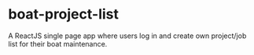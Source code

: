 # boat-project-list
A ReactJS single page app where users log in and create own project/job list for their boat maintenance.
